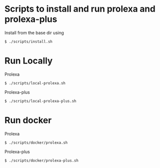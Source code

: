 # Scripts to install and run prolexa and prolexa-plus
Install from the base dir using

`
$ ./scripts/install.sh
`

# Run Locally
Prolexa

`
$ ./scripts/local-prolexa.sh
`

Prolexa-plus

`
$ ./scripts/local-prolexa-plus.sh
`

# Run docker
Prolexa

`
$ ./scripts/docker/prolexa.sh
`

Prolexa-plus

`
$ ./scripts/docker/prolexa-plus.sh
`
